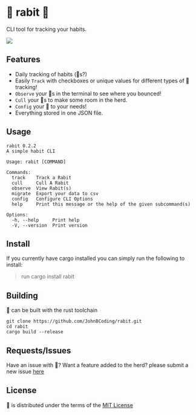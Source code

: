 # 🐇 rabit 🐇

CLI tool for tracking your habits.

![](https://img.shields.io/crates/d/rabit)
## Features
- Daily tracking of habits (🐇s?)
- Easily `Track` with checkboxes or unique values for different types of 🐇 tracking!
- `Observe` your 🐇s in the terminal to see where you bounced!
- `Cull` your 🐇s to make some room in the herd.
- `Config` your 🐇 to your needs!
- Everything stored in one JSON file.

## Usage

```
rabit 0.2.2
A simple habit CLI

Usage: rabit [COMMAND]

Commands:
  track    Track a Rabit
  cull     Cull A Rabit
  observe  View Rabit(s)
  migrate  Export your data to csv
  config   Configure CLI Options
  help     Print this message or the help of the given subcommand(s)

Options:
  -h, --help     Print help
  -V, --version  Print version
```

## Install

If you currently have cargo installed you can simply run the following to install:

> run cargo install rabit

## Building

🐇 can be built with the rust toolchain

```
git clone https://github.com/JohnBCoding/rabit.git
cd rabit
cargo build --release
```
## Requests/Issues

Have an issue with 🐇? Want a feature added to the herd? please submit a new issue [here](https://github.com/JohnBCoding/rabit/issues/new)

## License

🐇 is distributed under the terms of the [MIT License](https://github.com/JohnBCoding/rabit/blob/main/LICENSE-MIT)
